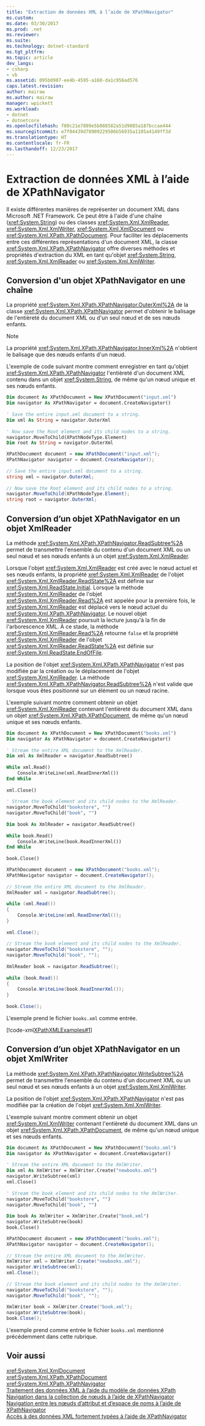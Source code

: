 ```yaml
---
title: "Extraction de données XML à l’aide de XPathNavigator"
ms.custom: 
ms.date: 03/30/2017
ms.prod: .net
ms.reviewer: 
ms.suite: 
ms.technology: dotnet-standard
ms.tgt_pltfrm: 
ms.topic: article
dev_langs:
- csharp
- vb
ms.assetid: 095b0987-ee4b-4595-a160-da1c956ad576
caps.latest.revision: 
author: mairaw
ms.author: mairaw
manager: wpickett
ms.workload:
- dotnet
- dotnetcore
ms.openlocfilehash: f80c21e7809e5b088582a51d9085a187bccae444
ms.sourcegitcommit: e7f04439d78909229506b56935a1105a4149ff3d
ms.translationtype: HT
ms.contentlocale: fr-FR
ms.lasthandoff: 12/23/2017
---
```

# <a name="extract-xml-data-using-xpathnavigator"></a>Extraction de données XML à l’aide de XPathNavigator
Il existe différentes manières de représenter un document XML dans Microsoft .NET Framework. Ce peut être à l'aide d'une chaîne (<xref:System.String>) ou des classes <xref:System.Xml.XmlReader>, <xref:System.Xml.XmlWriter>, <xref:System.Xml.XmlDocument> ou <xref:System.Xml.XPath.XPathDocument>. Pour faciliter les déplacements entre ces différentes représentations d'un document XML, la classe <xref:System.Xml.XPath.XPathNavigator> offre diverses méthodes et propriétés d'extraction du XML en tant qu'objet <xref:System.String>, <xref:System.Xml.XmlReader> ou <xref:System.Xml.XmlWriter>.  
  
## <a name="convert-an-xpathnavigator-to-a-string"></a>Conversion d'un objet XPathNavigator en une chaîne  
 La propriété <xref:System.Xml.XPath.XPathNavigator.OuterXml%2A> de la classe <xref:System.Xml.XPath.XPathNavigator> permet d'obtenir le balisage de l'entièreté du document XML ou d'un seul nœud et de ses nœuds enfants.  
  
> [!NOTE]
>  La propriété <xref:System.Xml.XPath.XPathNavigator.InnerXml%2A> n'obtient le balisage que des nœuds enfants d'un nœud.  
  
 L'exemple de code suivant montre comment enregistrer en tant qu'objet <xref:System.Xml.XPath.XPathNavigator> l'entièreté d'un document XML contenu dans un objet <xref:System.String>, de même qu'un nœud unique et ses nœuds enfants.  
  
```vb  
Dim document As XPathDocument = New XPathDocument("input.xml")  
Dim navigator As XPathNavigator = document.CreateNavigator()  
  
' Save the entire input.xml document to a string.  
Dim xml As String = navigator.OuterXml  
  
' Now save the Root element and its child nodes to a string.  
navigator.MoveToChild(XPathNodeType.Element)  
Dim root As String = navigator.OuterXml  
```  
  
```csharp  
XPathDocument document = new XPathDocument("input.xml");  
XPathNavigator navigator = document.CreateNavigator();  
  
// Save the entire input.xml document to a string.  
string xml = navigator.OuterXml;  
  
// Now save the Root element and its child nodes to a string.  
navigator.MoveToChild(XPathNodeType.Element);  
string root = navigator.OuterXml;  
```  
  
## <a name="convert-an-xpathnavigator-to-an-xmlreader"></a>Conversion d’un objet XPathNavigator en un objet XmlReader  
 La méthode <xref:System.Xml.XPath.XPathNavigator.ReadSubtree%2A> permet de transmettre l'ensemble du contenu d'un document XML ou un seul nœud et ses nœuds enfants à un objet <xref:System.Xml.XmlReader>.  
  
 Lorsque l'objet <xref:System.Xml.XmlReader> est créé avec le nœud actuel et ses nœuds enfants, la propriété <xref:System.Xml.XmlReader> de l'objet <xref:System.Xml.XmlReader.ReadState%2A> est définie sur <xref:System.Xml.ReadState.Initial>. Lorsque la méthode <xref:System.Xml.XmlReader> de l'objet <xref:System.Xml.XmlReader.Read%2A> est appelée pour la première fois, le <xref:System.Xml.XmlReader> est déplacé vers le nœud actuel du <xref:System.Xml.XPath.XPathNavigator>. Le nouvel objet <xref:System.Xml.XmlReader> poursuit la lecture jusqu'à la fin de l'arborescence XML. À ce stade, la méthode <xref:System.Xml.XmlReader.Read%2A> retourne `false` et la propriété <xref:System.Xml.XmlReader> de l'objet <xref:System.Xml.XmlReader.ReadState%2A> est définie sur <xref:System.Xml.ReadState.EndOfFile>.  
  
 La position de l'objet <xref:System.Xml.XPath.XPathNavigator> n'est pas modifiée par la création ou le déplacement de l'objet <xref:System.Xml.XmlReader>. La méthode <xref:System.Xml.XPath.XPathNavigator.ReadSubtree%2A> n'est valide que lorsque vous êtes positionné sur un élément ou un nœud racine.  
  
 L'exemple suivant montre comment obtenir un objet <xref:System.Xml.XmlReader> contenant l'entièreté du document XML dans un objet <xref:System.Xml.XPath.XPathDocument>, de même qu'un nœud unique et ses nœuds enfants.  
  
```vb  
Dim document As XPathDocument = New XPathDocument("books.xml")  
Dim navigator As XPathNavigator = document.CreateNavigator()  
  
' Stream the entire XML document to the XmlReader.  
Dim xml As XmlReader = navigator.ReadSubtree()  
  
While xml.Read()  
    Console.WriteLine(xml.ReadInnerXml())  
End While  
  
xml.Close()  
  
' Stream the book element and its child nodes to the XmlReader.  
navigator.MoveToChild("bookstore", "")  
navigator.MoveToChild("book", "")  
  
Dim book As XmlReader = navigator.ReadSubtree()  
  
While book.Read()  
    Console.WriteLine(book.ReadInnerXml())  
End While  
  
book.Close()  
```  
  
```csharp  
XPathDocument document = new XPathDocument("books.xml");  
XPathNavigator navigator = document.CreateNavigator();  
  
// Stream the entire XML document to the XmlReader.  
XmlReader xml = navigator.ReadSubtree();  
  
while (xml.Read())  
{  
    Console.WriteLine(xml.ReadInnerXml());  
}  
  
xml.Close();  
  
// Stream the book element and its child nodes to the XmlReader.  
navigator.MoveToChild("bookstore", "");  
navigator.MoveToChild("book", "");  
  
XmlReader book = navigator.ReadSubtree();  
  
while (book.Read())  
{  
    Console.WriteLine(book.ReadInnerXml());  
}  
  
book.Close();  
```  
  
 L'exemple prend le fichier `books.xml` comme entrée.  
  
 [!code-xml[XPathXMLExamples#1](../../../../samples/snippets/xml/VS_Snippets_Data/XPathXMLExamples/XML/books.xml#1)]  
  
## <a name="converting-an-xpathnavigator-to-an-xmlwriter"></a>Conversion d’un objet XPathNavigator en un objet XmlWriter  
 La méthode <xref:System.Xml.XPath.XPathNavigator.WriteSubtree%2A> permet de transmettre l'ensemble du contenu d'un document XML ou un seul nœud et ses nœuds enfants à un objet <xref:System.Xml.XmlWriter>.  
  
 La position de l'objet <xref:System.Xml.XPath.XPathNavigator> n'est pas modifiée par la création de l'objet <xref:System.Xml.XmlWriter>.  
  
 L'exemple suivant montre comment obtenir un objet <xref:System.Xml.XmlWriter> contenant l'entièreté du document XML dans un objet <xref:System.Xml.XPath.XPathDocument>, de même qu'un nœud unique et ses nœuds enfants.  
  
```vb  
Dim document As XPathDocument = New XPathDocument("books.xml")  
Dim navigator As XPathNavigator = document.CreateNavigator()  
  
' Stream the entire XML document to the XmlWriter.  
Dim xml As XmlWriter = XmlWriter.Create("newbooks.xml")  
navigator.WriteSubtree(xml)  
xml.Close()  
  
' Stream the book element and its child nodes to the XmlWriter.  
navigator.MoveToChild("bookstore", "")  
navigator.MoveToChild("book", "")  
  
Dim book As XmlWriter = XmlWriter.Create("book.xml")  
navigator.WriteSubtree(book)  
book.Close()  
```  
  
```csharp  
XPathDocument document = new XPathDocument("books.xml");  
XPathNavigator navigator = document.CreateNavigator();  
  
// Stream the entire XML document to the XmlWriter.  
XmlWriter xml = XmlWriter.Create("newbooks.xml");  
navigator.WriteSubtree(xml);  
xml.Close();  
  
// Stream the book element and its child nodes to the XmlWriter.  
navigator.MoveToChild("bookstore", "");  
navigator.MoveToChild("book", "");  
  
XmlWriter book = XmlWriter.Create("book.xml");  
navigator.WriteSubtree(book);  
book.Close();  
```  
  
 L'exemple prend comme entrée le fichier `books.xml` mentionné précédemment dans cette rubrique.  
  
## <a name="see-also"></a>Voir aussi  
 <xref:System.Xml.XmlDocument>  
 <xref:System.Xml.XPath.XPathDocument>  
 <xref:System.Xml.XPath.XPathNavigator>  
 [Traitement des données XML à l’aide du modèle de données XPath](../../../../docs/standard/data/xml/process-xml-data-using-the-xpath-data-model.md)  
 [Navigation dans la collection de nœuds à l’aide de XPathNavigator](../../../../docs/standard/data/xml/node-set-navigation-using-xpathnavigator.md)  
 [Navigation entre les nœuds d’attribut et d’espace de noms à l’aide de XPathNavigator](../../../../docs/standard/data/xml/attribute-and-namespace-node-navigation-using-xpathnavigator.md)  
 [Accès à des données XML fortement typées à l’aide de XPathNavigator](../../../../docs/standard/data/xml/accessing-strongly-typed-xml-data-using-xpathnavigator.md)
